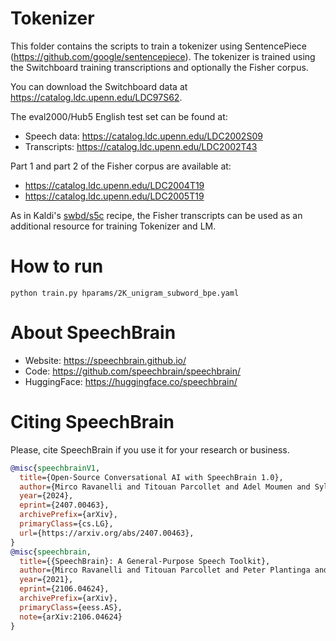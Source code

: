 # Tokenizer
This folder contains the scripts to train a tokenizer using SentencePiece (https://github.com/google/sentencepiece).
The tokenizer is trained using the Switchboard training transcriptions and optionally the Fisher corpus.

You can download the Switchboard data at https://catalog.ldc.upenn.edu/LDC97S62.

The eval2000/Hub5 English test set can be found at:
- Speech data: https://catalog.ldc.upenn.edu/LDC2002S09
- Transcripts: https://catalog.ldc.upenn.edu/LDC2002T43

Part 1 and part 2 of the Fisher corpus are available at:
- https://catalog.ldc.upenn.edu/LDC2004T19
- https://catalog.ldc.upenn.edu/LDC2005T19

As in Kaldi's [swbd/s5c](https://github.com/kaldi-asr/kaldi/tree/master/egs/swbd/s5c) recipe,
the Fisher transcripts can be used as an additional resource for training Tokenizer and LM.

# How to run
`python train.py hparams/2K_unigram_subword_bpe.yaml`


# **About SpeechBrain**
- Website: https://speechbrain.github.io/
- Code: https://github.com/speechbrain/speechbrain/
- HuggingFace: https://huggingface.co/speechbrain/


# **Citing SpeechBrain**
Please, cite SpeechBrain if you use it for your research or business.

```bibtex
@misc{speechbrainV1,
  title={Open-Source Conversational AI with SpeechBrain 1.0},
  author={Mirco Ravanelli and Titouan Parcollet and Adel Moumen and Sylvain de Langen and Cem Subakan and Peter Plantinga and Yingzhi Wang and Pooneh Mousavi and Luca Della Libera and Artem Ploujnikov and Francesco Paissan and Davide Borra and Salah Zaiem and Zeyu Zhao and Shucong Zhang and Georgios Karakasidis and Sung-Lin Yeh and Pierre Champion and Aku Rouhe and Rudolf Braun and Florian Mai and Juan Zuluaga-Gomez and Seyed Mahed Mousavi and Andreas Nautsch and Xuechen Liu and Sangeet Sagar and Jarod Duret and Salima Mdhaffar and Gaelle Laperriere and Mickael Rouvier and Renato De Mori and Yannick Esteve},
  year={2024},
  eprint={2407.00463},
  archivePrefix={arXiv},
  primaryClass={cs.LG},
  url={https://arxiv.org/abs/2407.00463},
}
@misc{speechbrain,
  title={{SpeechBrain}: A General-Purpose Speech Toolkit},
  author={Mirco Ravanelli and Titouan Parcollet and Peter Plantinga and Aku Rouhe and Samuele Cornell and Loren Lugosch and Cem Subakan and Nauman Dawalatabad and Abdelwahab Heba and Jianyuan Zhong and Ju-Chieh Chou and Sung-Lin Yeh and Szu-Wei Fu and Chien-Feng Liao and Elena Rastorgueva and François Grondin and William Aris and Hwidong Na and Yan Gao and Renato De Mori and Yoshua Bengio},
  year={2021},
  eprint={2106.04624},
  archivePrefix={arXiv},
  primaryClass={eess.AS},
  note={arXiv:2106.04624}
}
```
